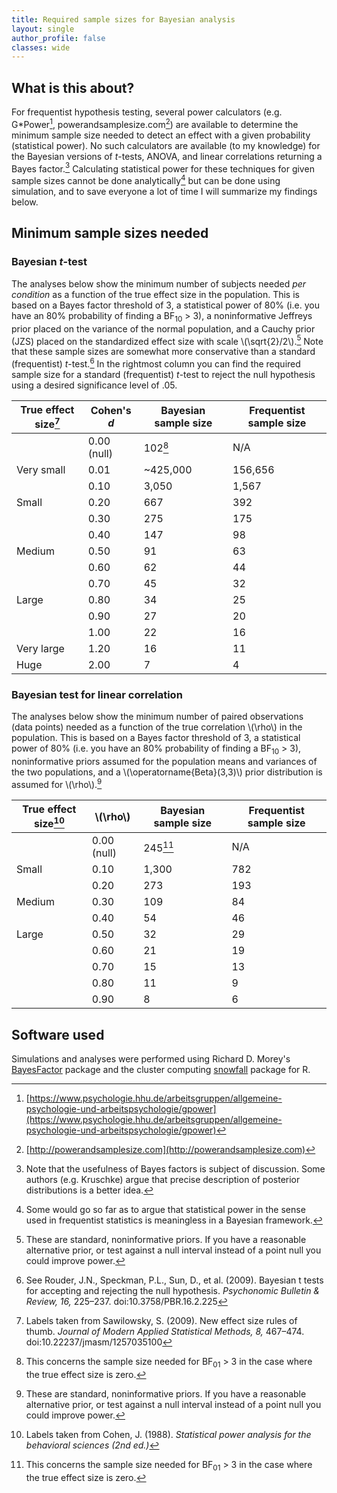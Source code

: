 ```yaml
---
title: Required sample sizes for Bayesian analysis
layout: single
author_profile: false
classes: wide
---
```


## What is this about?
For frequentist hypothesis testing, several power calculators (e.g. G\*Power[^1], powerandsamplesize.com[^2]) are available to determine the minimum sample size needed to detect an effect with a given probability (statistical power). No such calculators are available (to my knowledge) for the Bayesian versions of *t*-tests, ANOVA, and linear correlations returning a Bayes factor.[^3] Calculating statistical power for these techniques for given sample sizes cannot be done analytically[^9] but can be done using simulation, and to save everyone a lot of time I will summarize my findings below.

## Minimum sample sizes needed

### Bayesian *t*-test
The analyses below show the minimum number of subjects needed *per condition* as a function of the true effect size in the population. This is based on a Bayes factor threshold of 3, a statistical power of 80% (i.e. you have an 80% probability of finding a BF<sub>10</sub> > 3), a noninformative Jeffreys prior placed on the variance of the normal population, and a Cauchy prior (JZS) placed on the standardized effect size with scale \\(\sqrt{2}/2\\).[^8] Note that these sample sizes are somewhat more conservative than a standard (frequentist) *t*-test.[^5] In the rightmost column you can find the required sample size for a standard (frequentist) *t*-test to reject the null hypothesis using a desired significance level of .05.

| True effect size[^4] | Cohen's *d* | Bayesian sample size | Frequentist sample size |
| -------------------- | ----------- | -------------------- | ----------------------- |
|                      | 0.00 (null) | 102[^6]              | N/A                     |
| Very small           | 0.01        | ~425,000             | 156,656                 |
|                      | 0.10        | 3,050                | 1,567                   |
| Small                | 0.20        | 667                  | 392                     |
|                      | 0.30        | 275                  | 175                     |
|                      | 0.40        | 147                  | 98                      |
| Medium               | 0.50        | 91                   | 63                      |
|                      | 0.60        | 62                   | 44                      |
|                      | 0.70        | 45                   | 32                      |
| Large                | 0.80        | 34                   | 25                      |
|                      | 0.90        | 27                   | 20                      |
|                      | 1.00        | 22                   | 16                      |
| Very large           | 1.20        | 16                   | 11                      |
| Huge                 | 2.00        | 7                    | 4                       |

### Bayesian test for linear correlation
The analyses below show the minimum number of paired observations (data points) needed as a function of the true correlation \\(\rho\\) in the population. This is based on a Bayes factor threshold of 3, a statistical power of 80% (i.e. you have an 80% probability of finding a BF<sub>10</sub> > 3), noninformative priors assumed for the population means and variances of the two populations, and a \\(\operatorname{Beta}(3,3)\\) prior distribution is assumed for \\(\rho\\).[^8] 

| True effect size[^7] | \\(\rho\\)  | Bayesian sample size | Frequentist sample size |
| -------------------- | ----------- | -------------------- | ----------------------- |
|                      | 0.00 (null) | 245[^6]              | N/A                     |
| Small                | 0.10        | 1,300                | 782                     |
|                      | 0.20        | 273                  | 193                     |
| Medium               | 0.30        | 109                  | 84                      |
|                      | 0.40        | 54                   | 46                      |
| Large                | 0.50        | 32                   | 29                      |
|                      | 0.60        | 21                   | 19                      |
|                      | 0.70        | 15                   | 13                      |
|                      | 0.80        | 11                   | 9                       |
|                      | 0.90        | 8                    | 6                       |

## Software used
Simulations and analyses were performed using Richard D. Morey's [BayesFactor](https://richarddmorey.github.io/BayesFactor/) package and the cluster computing [snowfall](https://cran.r-project.org/web/packages/snowfall/index.html) package for R.


[^1]: [https://www.psychologie.hhu.de/arbeitsgruppen/allgemeine-psychologie-und-arbeitspsychologie/gpower](https://www.psychologie.hhu.de/arbeitsgruppen/allgemeine-psychologie-und-arbeitspsychologie/gpower)
[^2]: [http://powerandsamplesize.com](http://powerandsamplesize.com)
[^3]: Note that the usefulness of Bayes factors is subject of discussion. Some authors (e.g. Kruschke) argue that precise description of posterior distributions is a better idea.
[^4]: Labels taken from Sawilowsky, S. (2009). New effect size rules of thumb. *Journal of Modern Applied Statistical Methods, 8,* 467–474. doi:10.22237/jmasm/1257035100
[^5]: See Rouder, J.N., Speckman, P.L., Sun, D., et al. (2009). Bayesian t tests for accepting and rejecting the null hypothesis. *Psychonomic Bulletin & Review, 16,* 225–237. doi:10.3758/PBR.16.2.225
[^6]: This concerns the sample size needed for BF<sub>01</sub> > 3 in the case where the true effect size is zero.
[^7]: Labels taken from Cohen, J. (1988). *Statistical power analysis for the behavioral sciences (2nd ed.)*
[^8]: These are standard, noninformative priors. If you have a reasonable alternative prior, or test against a null interval instead of a point null you could improve power.
[^9]: Some would go so far as to argue that statistical power in the sense used in frequentist statistics is meaningless in a Bayesian framework.
